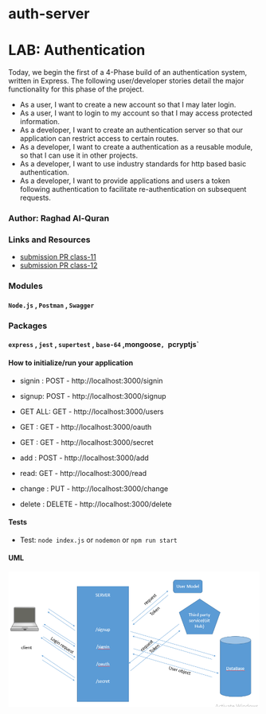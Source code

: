 # auth-server
# LAB: Authentication
Today, we begin the first of a 4-Phase build of an authentication system, written in Express. The following user/developer stories detail the major functionality for this phase of the project.

- As a user, I want to create a new account so that I may later login.
- As a user, I want to login to my account so that I may access protected information.
- As a developer, I want to create an authentication server so that our application can restrict access to certain routes.
- As a developer, I want to create a authentication as a reusable module, so that I can use it in other projects.
- As a developer, I want to use industry standards for http based basic authentication.
- As a developer, I want to provide applications and users a token following authentication to facilitate re-authentication on subsequent requests.

### Author: Raghad Al-Quran

### Links and Resources
- [submission PR class-11](https://github.com/401-advanced-javascript-raghad/auth-server/pull/2)
- [submission PR class-12](https://github.com/401-advanced-javascript-raghad/auth-server/pull/4)

### Modules
#### `Node.js` , `Postman` , `Swagger`

### Packages
#### `express` , `jest` , `supertest` , `base-64` ,mongoose`, `pcryptjs`

#### How to initialize/run your application
- signin : POST - http://localhost:3000/signin
- signup: POST - http://localhost:3000/signup
- GET ALL: GET - http://localhost:3000/users

- GET : GET - http://localhost:3000/oauth

- GET : GET - http://localhost:3000/secret

- add : POST - http://localhost:3000/add
- read: GET - http://localhost:3000/read
- change : PUT - http://localhost:3000/change
- delete : DELETE - http://localhost:3000/delete

#### Tests

- Test: `node index.js` or `nodemon` or `npm run start`

#### UML
![UML-Diagram](auth.png)




